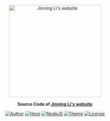 <p align="center">
  <a href="https://jinningli.github.io">
    <img alt="Jinning Li's website" src="https://jinningli.github.io/favicon.png" width = "300">
  </a>
</p>
<p align="center">
  <strong>Source Code of <a href="https://jinningli.github.io">Jinning Li's website</a></strong>
</p>
<p align="center">
  <a href="https://jinningli.github.io"><img alt="Author" src="https://img.shields.io/badge/author-Jinning Li-546e7a.svg?style=flat-square"></a>
  <a href="https://hexo.io"><img alt="Hexo" src="https://img.shields.io/badge/hexo-1.0.3-0e83cd.svg?style=flat-square"></a>
  <a href="https://nodejs.org"><img alt="NodeJS" src="https://img.shields.io/badge/node.js-8.7.0-43853d.svg?style=flat-square"></a>
  <a href="https://material.viosey.com"><img alt="Theme" src="https://img.shields.io/badge/theme-material-red.svg?style=flat-square"></a>
  <a href="https://jinningli.github.io/creativecommons.html"><img alt="License" src="https://img.shields.io/badge/License-CC%20BY%20NC%20SA%203.0%20Unported-abb3ac.svg?style=flat-square"></a>
</p>
